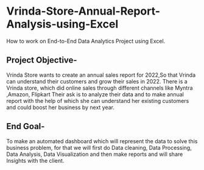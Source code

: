 # Vrinda-Store-Annual-Report-Analysis-using-Excel
How to work on End-to-End Data Analytics Project using Excel.

## Project Objective-  
Vrinda Store wants to create an annual sales report for 2022,So that Vrinda can understand their customers and grow their sales in 2022. 
There is a Vrinda store, which did online sales through different channels like Myntra ,Amazon, Flipkart 
Their ask is to analyze their data and to make annual report with the help of which she can understand her existing customers and could boost her business by next year. 

 
## End Goal-
To  make an automated dashboard which will represent the data to solve this business problem, for that we will first do Data cleaning, Data Processing, Data Analysis, Data Visualization and then make reports and will share Insights with the client. 




 

 

 
